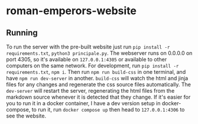 # roman-emperors-website
## Running
To run the server with the pre-built website just run `pip install -r requirements.txt`, `python3 principale.py`. The webserver runs on 0.0.0.0 on port 4305, so it's available on `127.0.0.1:4305` or available to other computers on the same network.
For development, run `pip install -r requirements.txt`, `npm i`. Then run `npm run build-css` in one terminal, and have `npm run dev-server` in another. `build-css` will watch the html and jinja files for any changes and regenerate the css source files automatically. The `dev-server` will restart the server, regenerating the html files from the markdown source whenever it is detected that they change.
If it's easier for you to run it in a docker container, I have a dev version setup in docker-compose, to run it, run `docker compose up` then head to `127.0.0.1:4306` to see the website.